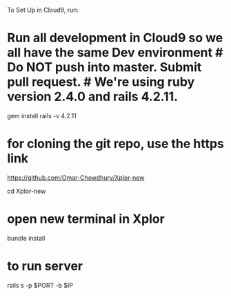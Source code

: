 
To Set Up in Cloud9, run:

# Run all development in Cloud9 so we all have the same Dev environment # Do NOT push into master. Submit pull request. # We're using ruby version 2.4.0 and rails 4.2.11.

gem install rails -v 4.2.11


# for cloning the git repo, use the https link

https://github.com/Omar-Chowdhury/Xplor-new


cd Xplor-new

# open new terminal in Xplor
bundle install 

# to run server

rails s -p $PORT -b $IP
